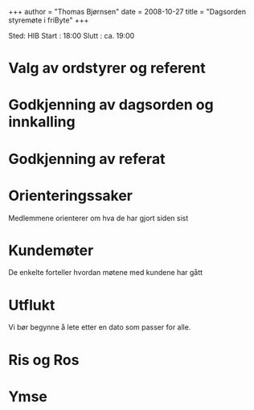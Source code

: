 +++
author = "Thomas Bjørnsen"
date = 2008-10-27
title = "Dagsorden styremøte i friByte"
+++

Sted: HIB Start : 18:00 Slutt : ca. 19:00

# Valg av ordstyrer og referent

# Godkjenning av dagsorden og innkalling

# Godkjenning av referat

# Orienteringssaker

Medlemmene orienterer om hva de har gjort siden sist

# Kundemøter

De enkelte forteller hvordan møtene med kundene har gått

# Utflukt

Vi bør begynne å lete etter en dato som passer for alle.

# Ris og Ros

# Ymse
